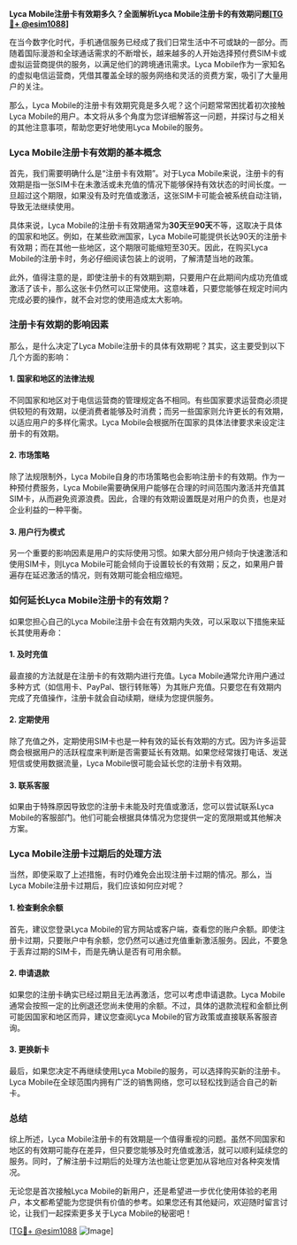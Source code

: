 **Lyca Mobile注册卡有效期多久？全面解析Lyca Mobile注册卡的有效期问题[[TG💪+ @esim1088](https://t.me/s/esim1088)]**

在当今数字化时代，手机通信服务已经成了我们日常生活中不可或缺的一部分。而随着国际漫游和全球通话需求的不断增长，越来越多的人开始选择预付费SIM卡或虚拟运营商提供的服务，以满足他们的跨境通讯需求。Lyca Mobile作为一家知名的虚拟电信运营商，凭借其覆盖全球的服务网络和灵活的资费方案，吸引了大量用户的关注。

那么，Lyca Mobile的注册卡有效期究竟是多久呢？这个问题常常困扰着初次接触Lyca Mobile的用户。本文将从多个角度为您详细解答这一问题，并探讨与之相关的其他注意事项，帮助您更好地使用Lyca Mobile的服务。

### Lyca Mobile注册卡有效期的基本概念

首先，我们需要明确什么是“注册卡有效期”。对于Lyca Mobile来说，注册卡的有效期是指一张SIM卡在未激活或未充值的情况下能够保持有效状态的时间长度。一旦超过这个期限，如果没有及时充值或激活，这张SIM卡可能会被系统自动注销，导致无法继续使用。

具体来说，Lyca Mobile的注册卡有效期通常为**30天**至**90天**不等，这取决于具体的国家和地区。例如，在某些欧洲国家，Lyca Mobile可能提供长达90天的注册卡有效期；而在其他一些地区，这个期限可能缩短至30天。因此，在购买Lyca Mobile的注册卡时，务必仔细阅读包装上的说明，了解清楚当地的政策。

此外，值得注意的是，即使注册卡的有效期到期，只要用户在此期间内成功充值或激活了该卡，那么这张卡仍然可以正常使用。这意味着，只要您能够在规定时间内完成必要的操作，就不会对您的使用造成太大影响。

### 注册卡有效期的影响因素

那么，是什么决定了Lyca Mobile注册卡的具体有效期呢？其实，这主要受到以下几个方面的影响：

#### 1. **国家和地区的法律法规**
不同国家和地区对于电信运营商的管理规定各不相同。有些国家要求运营商必须提供较短的有效期，以便消费者能够及时消费；而另一些国家则允许更长的有效期，以适应用户的多样化需求。Lyca Mobile会根据所在国家的具体法律要求来设定注册卡的有效期。

#### 2. **市场策略**
除了法规限制外，Lyca Mobile自身的市场策略也会影响注册卡的有效期。作为一种预付费服务，Lyca Mobile需要确保用户能够在合理的时间范围内激活并充值其SIM卡，从而避免资源浪费。因此，合理的有效期设置既是对用户的负责，也是对企业利益的一种平衡。

#### 3. **用户行为模式**
另一个重要的影响因素是用户的实际使用习惯。如果大部分用户倾向于快速激活和使用SIM卡，则Lyca Mobile可能会倾向于设置较长的有效期；反之，如果用户普遍存在延迟激活的情况，则有效期可能会相应缩短。

### 如何延长Lyca Mobile注册卡的有效期？

如果您担心自己的Lyca Mobile注册卡会在有效期内失效，可以采取以下措施来延长其使用寿命：

#### 1. **及时充值**
最直接的方法就是在注册卡的有效期内进行充值。Lyca Mobile通常允许用户通过多种方式（如信用卡、PayPal、银行转账等）为其账户充值。只要您在有效期内完成了充值操作，注册卡就会自动续期，继续为您提供服务。

#### 2. **定期使用**
除了充值之外，定期使用SIM卡也是一种有效的延长有效期的方式。因为许多运营商会根据用户的活跃程度来判断是否需要延长有效期。如果您经常拨打电话、发送短信或使用数据流量，Lyca Mobile很可能会延长您的注册卡有效期。

#### 3. **联系客服**
如果由于特殊原因导致您的注册卡未能及时充值或激活，您可以尝试联系Lyca Mobile的客服部门。他们可能会根据具体情况为您提供一定的宽限期或其他解决方案。

### Lyca Mobile注册卡过期后的处理方法

当然，即使采取了上述措施，有时仍难免会出现注册卡过期的情况。那么，当Lyca Mobile注册卡过期后，我们应该如何应对呢？

#### 1. **检查剩余余额**
首先，建议您登录Lyca Mobile的官方网站或客户端，查看您的账户余额。即使注册卡过期，只要账户中有余额，您仍然可以通过充值重新激活服务。因此，不要急于丢弃过期的SIM卡，而是先确认是否有可用余额。

#### 2. **申请退款**
如果您的注册卡确实已经过期且无法再激活，您可以考虑申请退款。Lyca Mobile通常会按照一定的比例退还您尚未使用的余额。不过，具体的退款流程和金额比例可能因国家和地区而异，建议您查阅Lyca Mobile的官方政策或直接联系客服咨询。

#### 3. **更换新卡**
最后，如果您决定不再继续使用Lyca Mobile的服务，可以选择购买新的注册卡。Lyca Mobile在全球范围内拥有广泛的销售网络，您可以轻松找到适合自己的新卡。

### 总结

综上所述，Lyca Mobile注册卡的有效期是一个值得重视的问题。虽然不同国家和地区的有效期可能存在差异，但只要您能够及时充值或激活，就可以顺利延续您的服务。同时，了解注册卡过期后的处理方法也能让您更加从容地应对各种突发情况。

无论您是首次接触Lyca Mobile的新用户，还是希望进一步优化使用体验的老用户，本文都希望能为您提供有价值的参考。如果您还有其他疑问，欢迎随时留言讨论，让我们一起探索更多关于Lyca Mobile的秘密吧！

[[TG💪+ @esim1088](https://t.me/s/esim1088) ![Image](https://i.postimg.cc/4NQfJmqS/Snipaste-2025-05-13-00-14-12.png)]